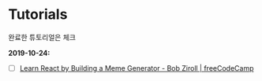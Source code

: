 # Tutorials

완료한 튜토리얼은 체크

**2019-10-24:**

- [ ] [Learn React by Building a Meme Generator - Bob Ziroll | freeCodeCamp](https://www.freecodecamp.org/news/learn-react-by-building-a-meme-generator/)

